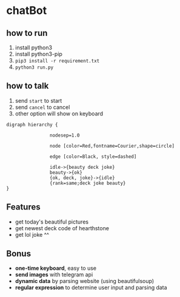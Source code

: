# chatBot

## how to run
1. install python3
2. install python3-pip
2. `pip3 install -r requirement.txt`
3. `python3 run.py`

## how to talk
1. send `start` to start
2. send `cancel` to cancel
3. other option will show on keyboard

```graphviz
digraph hierarchy {

                nodesep=1.0
                
                node [color=Red,fontname=Courier,shape=circle]
                
                edge [color=Black, style=dashed] 

                idle->{beauty deck joke}
                beauty->{ok}
                {ok, deck, joke}->{idle}
                {rank=same;deck joke beauty}
}
```

## Features
* get today's beautiful pictures
* get newest deck code of hearthstone
* get lol joke ^^

## Bonus
* **one-time keyboard**, easy to use
* **send images** with telegram api
* **dynamic data** by parsing website (using beautifulsoup)
* **regular expression** to determine user input and parsing data